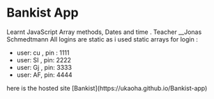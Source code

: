 # Bankist App 
Learnt JavaScript Array methods, Dates and time . Teacher __Jonas Schmedtmann
All logins are static as i used static arrays for login  : 
<ul>
<li>user: cu , pin : 1111 </li>
<li>user: SI , pin: 2222</li>
<li>user: Gj , pin: 3333</li>
<li>user: AF, pin: 4444</li>
</ul>
here is the hosted site 
[Bankist](https://ukaoha.github.io/Bankist-app)